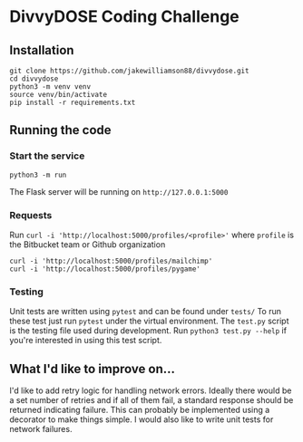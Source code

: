 # DivvyDOSE Coding Challenge

## Installation

```
git clone https://github.com/jakewilliamson88/divvydose.git
cd divvydose
python3 -m venv venv
source venv/bin/activate
pip install -r requirements.txt
```

## Running the code

### Start the service
```
python3 -m run
```

The Flask server will be running on `http://127.0.0.1:5000`

### Requests

Run `curl -i 'http://localhost:5000/profiles/<profile>'` where `profile` is the Bitbucket team or Github organization
```
curl -i 'http://localhost:5000/profiles/mailchimp'
curl -i 'http://localhost:5000/profiles/pygame'
```

### Testing
Unit tests are written using `pytest` and can be found under `tests/`
To run these test just run `pytest` under the virtual environment.
The `test.py` script is the testing file used during development.
Run `python3 test.py --help` if you're interested in using this test script.

## What I'd like to improve on...
I'd like to add retry logic for handling network errors. Ideally there would be a set number of retries and if all of them fail, a standard response should be returned indicating failure.
This can probably be implemented using a decorator to make things simple.
I would also like to write unit tests for network failures.
